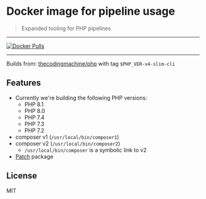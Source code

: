 # Docker image for pipeline usage

> Expanded tooling for PHP pipelines

---
[![Docker Pulls](https://img.shields.io/docker/pulls/kellerkinder/pipeline-image.svg?style=for-the-badge&logo=docker)](https://hub.docker.com/r/kellerkinder/pipeline-image/)

---

Builds from: [thecodingmachine/php](https://github.com/thecodingmachine/docker-images-php) with tag `$PHP_VER-v4-slim-cli`

## Features
* Currently we're building the following PHP versions:
  * PHP 8.1
  * PHP 8.0
  * PHP 7.4
  * PHP 7.3
  * PHP 7.2
* composer v1 (`/usr/local/bin/composer1`)
* composer v2 (`/usr/local/bin/composer2`)
  * `/usr/local/bin/composer` is a symbolic link to v2
* [Patch](https://wiki.ubuntuusers.de/patch/) package

## License
MIT
